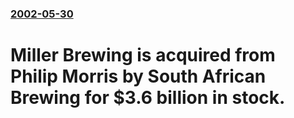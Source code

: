 ### [2002-05-30](/news/2002/05/30/index.md)

#  Miller Brewing is acquired from Philip Morris by South African Brewing for $3.6 billion in stock.



